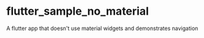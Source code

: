 # flutter_sample_no_material
A flutter app that doesn't use material widgets and demonstrates navigation

